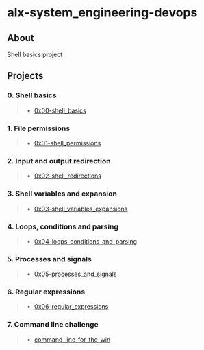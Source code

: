 # alx-system_engineering-devops
## About
Shell basics project
## Projects

### 0. Shell basics
> * [0x00-shell_basics](0x00-shell_basics)

### 1. File permissions
> * [0x01-shell_permissions](0x01-shell_permissions)

### 2. Input and output redirection
> * [0x02-shell_redirections](0x02-shell_redirections)

### 3. Shell variables and expansion
> * [0x03-shell_variables_expansions](0x03-shell_variables_expansions)

### 4. Loops, conditions and parsing
> * [0x04-loops_conditions_and_parsing](0x04-loops_conditions_and_parsing)

### 5. Processes and signals
> * [0x05-processes_and_signals](0x05-processes_and_signals)

### 6. Regular expressions
> * [0x06-regular_expressions](0x06-regular_expressions)

### 7. Command line challenge
> * [command_line_for_the_win](command_line_for_the_win)
